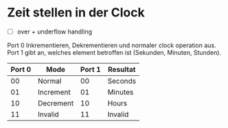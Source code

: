 # Zeit stellen in der Clock

- [ ] over + underflow handling

Port 0 Inkrementieren, Dekrementieren und normaler clock operation aus.
Port 1 gibt an, welches element betroffen ist (Sekunden, Minuten, Stunden).

|Port 0|Mode|Port 1|Resultat|
| --- | --- | --- | --- |
|00|Normal|00|Seconds|
|01|Increment|01|Minutes|
|10|Decrement|10|Hours|
|11|Invalid|11|Invalid|